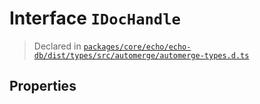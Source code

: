 # Interface `IDocHandle`
> Declared in [`packages/core/echo/echo-db/dist/types/src/automerge/automerge-types.d.ts`]()


## Properties

    
